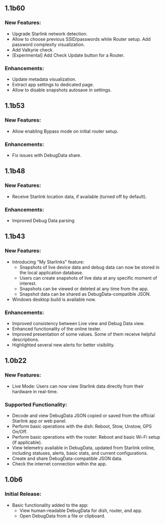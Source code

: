 
## 1.1b60

### New Features:

- Upgrade Starlink network detection.
- Allow to choose previous SSID/passwords while Router setup. Add password complexity visualization.
- Add Valkyrie check.
- [Experimental] Add Check Update button for a Router.

### Enhancements:

- Update metadata visualization.
- Extract app settings to dedicated page. 
- Allow to disable snapshots autosave in settings.

## 1.1b53

### New Features:

- Allow enabling Bypass mode on initial router setup.

### Enhancements:

- Fix issues with DebugData share. 

## 1.1b48

### New Features:

- Receive Starlink location data, if available (turned off by default).

### Enhancements:

- Improved Debug Data parsing 


## 1.1b43

### New Features:

- Introducing "My Starlinks" feature:
  - Snapshots of live device data and debug data can now be stored in the local application database.
  - Users can create snapshots of live data at any specific moment of interest.
  - Snapshots can be viewed or deleted at any time from the app.
  - Snapshot data can be shared as DebugData-compatible JSON.
- Windows desktop build is available now.

### Enhancements:

- Improved consistency between Live view and Debug Data view.
- Enhanced functionality of the online tester.
- Improved presentation of some values. Some of them receive helpful descriptions.
- Highlighted several new alerts for better visibility.

## 1.0b22

### New Features:

- Live Mode: Users can now view Starlink data directly from their hardware in real-time.

### Supported Functionality:

- Decode and view DebugData JSON copied or saved from the official Starlink app or web panel.
- Perform basic operations with the dish: Reboot, Stow, Unstow, GPS On/Off.
- Perform basic operations with the router: Reboot and basic Wi-Fi setup (if applicable).
- View telemetry available in DebugData, updated from Starlink online, including statuses, alerts, 
  basic stats, and current configurations.
- Create and share DebugData-compatible JSON data.
- Check the internet connection within the app.


## 1.0b6

### Initial Release:

- Basic functionality added to the app:
  - View human-readable DebugData for dish, router, and app.
  - Open DebugData from a file or clipboard.
